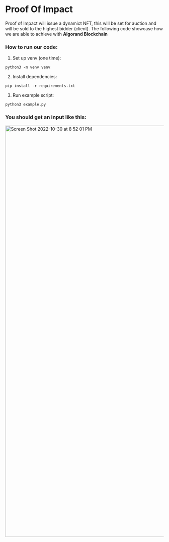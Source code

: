 # Proof Of Impact

Proof of Impact will issue a dynamict NFT, this will be set for auction and will be sold to the highest bidder (client). The following code showcase how we are able to achieve with **Algorand Blockchain**


### How to run our code: 

1. Set up venv (one time):

 `python3 -m venv venv`
 
 2. Install dependencies: 

`pip install -r requirements.txt`

3. Run example script: 
  
  `python3 example.py` 
 
### You should get an input like this: 


<img width="1304" alt="Screen Shot 2022-10-30 at 8 52 01 PM" src="https://user-images.githubusercontent.com/12158440/198921682-220f39f4-f767-459b-b7fb-431f533b6c1b.png">
